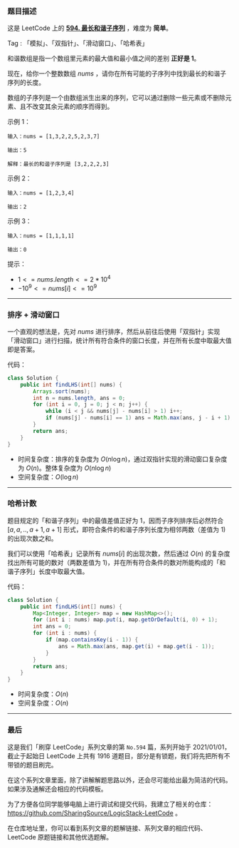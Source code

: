 ### 题目描述

这是 LeetCode 上的 **[594. 最长和谐子序列](https://leetcode-cn.com/problems/longest-harmonious-subsequence/solution/gong-shui-san-xie-yi-ti-shuang-jie-hua-d-quuh/)** ，难度为 **简单**。

Tag : 「模拟」、「双指针」、「滑动窗口」、「哈希表」



和谐数组是指一个数组里元素的最大值和最小值之间的差别 **正好是 $1$**。

现在，给你一个整数数组 $nums$ ，请你在所有可能的子序列中找到最长的和谐子序列的长度。

数组的子序列是一个由数组派生出来的序列，它可以通过删除一些元素或不删除元素、且不改变其余元素的顺序而得到。

示例 1：
```
输入：nums = [1,3,2,2,5,2,3,7]

输出：5

解释：最长的和谐子序列是 [3,2,2,2,3]
```
示例 2：
```
输入：nums = [1,2,3,4]

输出：2
```
示例 3：
```
输入：nums = [1,1,1,1]

输出：0
```

提示：
* $1 <= nums.length <= 2 * 10^4$
* $-10^9 <= nums[i] <= 10^9$

---

### 排序 + 滑动窗口

一个直观的想法是，先对 $nums$ 进行排序，然后从前往后使用「双指针」实现「滑动窗口」进行扫描，统计所有符合条件的窗口长度，并在所有长度中取最大值即是答案。

代码：
```Java
class Solution {
    public int findLHS(int[] nums) {
        Arrays.sort(nums);
        int n = nums.length, ans = 0;
        for (int i = 0, j = 0; j < n; j++) {
            while (i < j && nums[j] - nums[i] > 1) i++;
            if (nums[j] - nums[i] == 1) ans = Math.max(ans, j - i + 1);
        }
        return ans;
    }
}
```
* 时间复杂度：排序的复杂度为 $O(n\log{n})$，通过双指针实现的滑动窗口复杂度为 $O(n)$。整体复杂度为 $O(n\log{n})$
* 空间复杂度：$O(\log{n})$

---

### 哈希计数

题目规定的「和谐子序列」中的最值差值正好为 $1$，因而子序列排序后必然符合 $[a,a,..,a+1,a+1]$ 形式，即符合条件的和谐子序列长度为相邻两数（差值为 $1$) 的出现次数之和。

我们可以使用「哈希表」记录所有 $nums[i]$ 的出现次数，然后通过 $O(n)$ 的复杂度找出所有可能的数对（两数差值为 $1$)，并在所有符合条件的数对所能构成的「和谐子序列」长度中取最大值。

代码：
```Java
class Solution {
    public int findLHS(int[] nums) {
        Map<Integer, Integer> map = new HashMap<>();
        for (int i : nums) map.put(i, map.getOrDefault(i, 0) + 1);
        int ans = 0;
        for (int i : nums) {
            if (map.containsKey(i - 1)) {
                ans = Math.max(ans, map.get(i) + map.get(i - 1));
            }
        }
        return ans;
    }
}
```
* 时间复杂度：$O(n)$
* 空间复杂度：$O(n)$

---

### 最后

这是我们「刷穿 LeetCode」系列文章的第 `No.594` 篇，系列开始于 2021/01/01，截止于起始日 LeetCode 上共有 1916 道题目，部分是有锁题，我们将先把所有不带锁的题目刷完。

在这个系列文章里面，除了讲解解题思路以外，还会尽可能给出最为简洁的代码。如果涉及通解还会相应的代码模板。

为了方便各位同学能够电脑上进行调试和提交代码，我建立了相关的仓库：https://github.com/SharingSource/LogicStack-LeetCode 。

在仓库地址里，你可以看到系列文章的题解链接、系列文章的相应代码、LeetCode 原题链接和其他优选题解。

